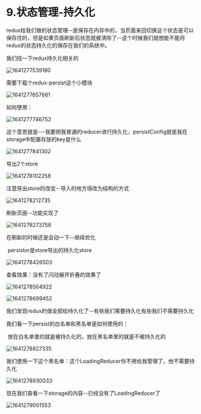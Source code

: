 # 9.状态管理-持久化



​	redux给我们做的状态管理--是保存在内存中的，当页面来回切换这个状态是可以保存住的，但是如果页面刷新后状态就被清除了--这个时候我们就想能不能将redux的状态持久化的保存在我们的系统中。



我们找一下redux持久化相关的

![1641277539180](../../../../.vuepress/public/images/1641277539180.png)





需要下载个redux-persist这个小模块

![1641277657661](../../../../.vuepress/public/images/1641277657661.png)



如何使用：

![1641277746752](../../../../.vuepress/public/images/1641277746752.png)



这个意思就是---我要把我普通的reducer进行持久化，persistConfig就是我在storage中配置存放的key是什么

![1641277841302](../../../../.vuepress/public/images/1641277841302.png)



导出2个store

![1641278102258](../../../../.vuepress/public/images/1641278102258.png)





注意导出store的改变--导入的地方得改为结构的方式

![1641278212735](../../../../.vuepress/public/images/1641278212735.png)





刷新页面--功能实现了

![1641278273758](../../../../.vuepress/public/images/1641278273758.png)





在刷新的时候还是会动一下--继续优化

​	persistor是store导出的持久化store

![1641278426503](../../../../.vuepress/public/images/1641278426503.png)





查看效果：没有了闪动展开折叠的效果了

![1641278564922](../../../../.vuepress/public/images/1641278564922.png)



![1641278699452](../../../../.vuepress/public/images/1641278699452.png)







我们发现redux的值全部给持久化了--有些我们需要持久化有些我们不需要持久化



我们看一下persist的白名单和黑名单是如何使用的：

​		放在白名单里的就是被持久化的，放在黑名单里的就是不被持久化的

![1641278827335](../../../../.vuepress/public/images/1641278827335.png)





我们使用一下这个黑名单：这个LoadingReducer你不用给我管理了，他不需要持久化

![1641278930033](../../../../.vuepress/public/images/1641278930033.png)



现在我们查看一下storage的内容--已经没有了LoadingReducer了

![1641279001553](../../../../.vuepress/public/images/1641279001553.png)





















































































































